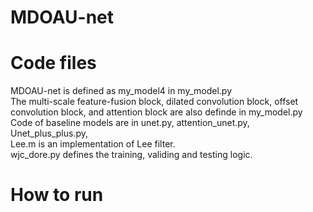 # MDOAU-net

# Code files
MDOAU-net is defined as my_model4 in my_model.py  
The multi-scale feature-fusion block, dilated convolution block, offset convolution block, and attention block are also definde in my_model.py  
Code of baseline models are in unet.py, attention_unet.py, Unet_plus_plus.py,   
Lee.m is an implementation of Lee filter.  
wjc_dore.py defines the training, validing and testing logic.  

# How to run
